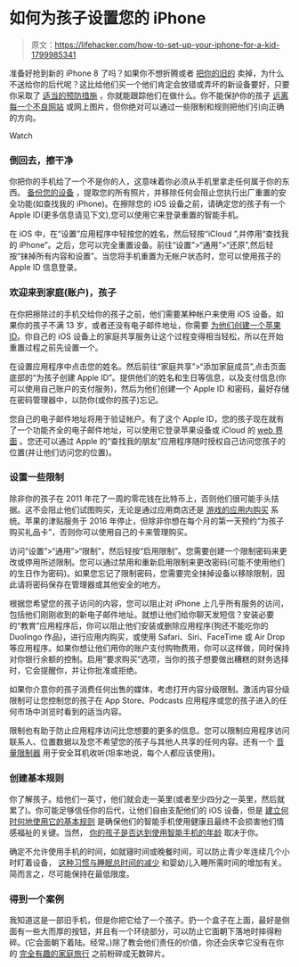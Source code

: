 # 如何为孩子设置您的 iPhone

> 原文：<https://lifehacker.com/how-to-set-up-your-iphone-for-a-kid-1799985341>

准备好抢到新的 iPhone 8 了吗？如果你不想折腾或者 [把你的旧的](http://lifehacker.com/how-to-sell-your-old-phone-before-the-new-one-arrives-1798437219) 卖掉，为什么不送给你的后代呢？这比给他们买一个他们肯定会放错或弄坏的新设备要好，只要你采取了 [适当的预防措施](http://offspring.lifehacker.com/how-to-set-smartphone-limits-for-your-kids-1798154097) ，你就能跟踪他们在做什么。你不能保护你的孩子 [远离每一个不良网站](http://offspring.lifehacker.com/how-to-protect-your-kids-from-disturbing-fake-peppa-pi-1797768331) 或网上图片，但你绝对可以通过一些限制和规则把他们引向正确的方向。

Watch

### **倒回去，擦干净**

你把你的手机给了一个不是你的人，这意味着你必须从手机里拿走任何属于你的东西。 [备份您的设备](http://lifehacker.com/the-privacy-enthusiasts-guide-to-using-an-iphone-1792386831) ，提取您的所有照片，并移除任何会阻止您执行出厂重置的安全功能(如查找我的 iPhone)。在擦除您的 iOS 设备之前，请确定您的孩子有一个 Apple ID(更多信息请见下文),您可以使用它来登录重置的智能手机。

在 iOS 中，在“设置”应用程序中轻按您的姓名，然后轻按“iCloud ”,并停用“查找我的 iPhone”。之后，您可以完全重置设备。前往“设置”>“通用”>“还原”,然后轻按“抹掉所有内容和设置”。当您将手机重置为无帐户状态时，您可以使用孩子的 Apple ID 信息登录。

### **欢迎来到家庭(账户)，孩子**

在你把擦除过的手机交给你的孩子之前，他们需要某种帐户来使用 iOS 设备。如果你的孩子不满 13 岁，或者还没有电子邮件地址，你需要 [为他们创建一个苹果 ID](https://support.apple.com/en-us/HT201084)。你自己的 iOS 设备上的家庭共享服务让这个过程变得相当轻松，所以在开始重置过程之前先设置一个。

在设置应用程序中点击您的姓名。然后前往“家庭共享”>“添加家庭成员”,点击页面底部的“为孩子创建 Apple ID”。提供他们的姓名和生日等信息，以及支付信息(你可以使用自己账户的支付服务)，然后为他们创建一个 Apple ID 和密码，最好存储在密码管理器中，以防你(或你的孩子)忘记。

您自己的电子邮件地址将用于验证帐户。有了这个 Apple ID，您的孩子现在就有了一个功能齐全的电子邮件地址，可以使用它登录苹果设备或 iCloud 的 [web 界面](https://www.icloud.com/) 。您还可以通过 Apple 的“查找我的朋友”应用程序随时授权自己访问您孩子的位置(并让他们访问您的位置)。

### **设置一些限制**

除非你的孩子在 2011 年花了一周的零花钱在比特币上，否则他们很可能手头拮据。这不会阻止他们试图购买，无论是通过应用商店还是 [游戏的应用内购买](http://lifehacker.com/amazon-may-owe-you-cash-for-in-app-purchases-your-kids-1796197016) 系统。苹果的津贴服务于 2016 年停止，但除非你想在每个月的第一天预约“为孩子购买礼品卡”，否则你可以使用自己的卡来管理购买。

访问“设置”>“通用”>“限制”，然后轻按“启用限制”。您需要创建一个限制密码来更改或停用所述限制。您可以通过禁用和重新启用限制来更改密码(可能不使用他们的生日作为密码)。如果您忘记了限制密码，您需要完全抹掉设备以移除限制，因此请将密码保存在管理器或其他安全的地方。

根据您希望您的孩子访问的内容，您可以阻止对 iPhone 上几乎所有服务的访问，包括他们刚刚收到的新电子邮件地址。就想让他们给你聊天发短信？安装必要的“教育”应用程序后，你可以阻止他们安装或删除应用程序(狗还不能吃你的 Duolingo 作品)，进行应用内购买，或使用 Safari、Siri、FaceTime 或 Air Drop 等应用程序。如果你想让他们用你的账户支付购物费用，你可以这样做，同时保持对你银行余额的控制。启用“要求购买”选项，当你的孩子想要做出糟糕的财务选择时，它会提醒你，并让你批准或拒绝。

如果你介意你的孩子消费任何出售的媒体，考虑打开内容分级限制。激活内容分级限制可让您控制您的孩子在 App Store、Podcasts 应用程序或您的孩子进入的任何市场中浏览时看到的适当内容。

限制也有助于防止应用程序访问比您想要的更多的信息。您可以限制应用程序访问联系人、位置数据以及您不希望您的孩子与其他人共享的任何内容。还有一个 [音量限制器](http://lifehacker.com/use-these-two-iphone-volume-tricks-to-ensure-youre-alwa-5835558) 用于安全耳机收听(坦率地说，每个人都应该使用)。

### **创建基本规则**

你了解孩子。给他们一英寸，他们就会走一英里(或者至少四分之一英里，然后就累了)。你可能足够信任你的后代，让他们自由支配他们的 iOS 设备，但是 [建立何时何地使用它的基本规则](http://offspring.lifehacker.com/how-to-set-smartphone-limits-for-your-kids-1798154097) 是确保他们的智能手机使用健康且最终不会损害他们情感福祉的关键。当然， [你的孩子是否达到使用智能手机的年龄](http://lifehacker.com/how-old-should-your-kids-be-for-their-first-smartphone-1447300728) 取决于你。

确定不允许使用手机的时间，如就寝时间或晚餐时间，可以防止青少年连续几个小时盯着设备， [这种习惯与睡眠总时间的减少](http://gizmodo.com/kids-who-use-touchscreen-devices-sleep-less-at-night-1794270842) 和婴幼儿入睡所需时间的增加有关。简而言之，尽可能保持在最低限度。

### **得到一个案例**

我知道这是一部旧手机，但是你把它给了一个孩子。扔一个盒子在上面，最好是侧面有一些大而厚的按钮，并且有一个环绕部分，可以防止它面朝下落地时摔得粉碎。(它会面朝下着陆。经常。)除了教会他们责任的价值，你还会庆幸它没有在你的 [完全有趣的家庭旅行](http://offspring.lifehacker.com/its-time-to-admit-that-the-family-day-out-is-really-n-1798407048) 之前粉碎成无数碎片。